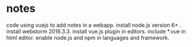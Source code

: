 # notes
code using vuejs to add notes in a webapp.
install node.js version 6+ .
install webstorm 2016.3.3.
install vue.js plugin in editors.
include *.vue in html editor.
enable node.js and npm in languages and framework.
